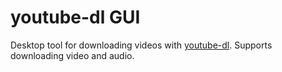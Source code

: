 # youtube-dl GUI
Desktop tool for downloading videos with [youtube-dl](https://github.com/ytdl-org/youtube-dl). 
Supports downloading video and audio.